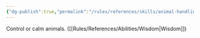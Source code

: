 ```yaml
---
{"dg-publish":true,"permalink":"/rules/references/skills/animal-handling/"}
---
```


Control or calm animals. ([[Rules/References/Abilities/Wisdom\|Wisdom]])